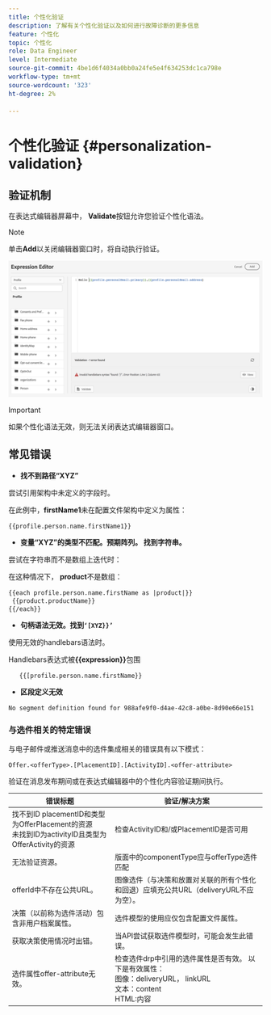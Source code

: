 ```yaml
---
title: 个性化验证
description: 了解有关个性化验证以及如何进行故障诊断的更多信息
feature: 个性化
topic: 个性化
role: Data Engineer
level: Intermediate
source-git-commit: 4be1d6f4034a0bb0a24fe5e4f634253dc1ca798e
workflow-type: tm+mt
source-wordcount: '323'
ht-degree: 2%

---
```



# 个性化验证 {#personalization-validation}

## 验证机制

在表达式编辑器屏幕中， **Validate**&#x200B;按钮允许您验证个性化语法。

>[!NOTE]
> 单击&#x200B;**Add**&#x200B;以关闭编辑器窗口时，将自动执行验证。


![](assets/perso_validation1.png)

>[!IMPORTANT]
> 如果个性化语法无效，则无法关闭表达式编辑器窗口。


## 常见错误

* **找不到路径“XYZ”**

尝试引用架构中未定义的字段时。

在此例中，**firstName1**&#x200B;未在配置文件架构中定义为属性：

```
{{profile.person.name.firstName1}}
```

* **变量“XYZ”的类型不匹配。预期阵列。 找到字符串。**

尝试在字符串而不是数组上迭代时：

在这种情况下， **product**&#x200B;不是数组：

```
{{each profile.person.name.firstName as |product|}}
 {{product.productName}}
{{/each}}
```

* **句柄语法无效。找到`‘[XYZ}}’`**

使用无效的handlebars语法时。

Handlebars表达式被&#x200B;**{{expression}}**&#x200B;包围

```
   {{[profile.person.name.firstName}}
```

* **区段定义无效**

```
No segment definition found for 988afe9f0-d4ae-42c8-a0be-8d90e66e151
```

### 与选件相关的特定错误

与电子邮件或推送消息中的选件集成相关的错误具有以下模式：

```
Offer.<offerType>.[PlacementID].[ActivityID].<offer-attribute>
```

验证在消息发布期间或在表达式编辑器中的个性化内容验证期间执行。

<table> 
 <thead> 
  <tr> 
   <th> 错误标题<br /> </th> 
   <th> 验证/解决方案<br /> </th> 
  </tr> 
 </thead> 
 <tbody> 
  <tr> 
   <td>找不到ID placementID和类型为OfferPlacement的资源<br/>
未找到ID为activityID且类型为OfferActivity的资源<br/></td> 
   <td>检查ActivityID和/或PlacementID是否可用</td> 
  </tr> 
   <tr> 
   <td>无法验证资源。</td> 
   <td>版面中的componentType应与offerType选件匹配</td> 
  </tr> 
   <tr> 
   <td>offerId中不存在公共URL。</td> 
   <td>图像选件（与决策和放置对关联的所有个性化和回退）应填充公共URL（deliveryURL不应为空）。</td> 
  </tr> 
  <tr> 
   <td>决策（以前称为选件活动）包含非用户档案属性。</td> 
   <td>选件模型的使用应仅包含配置文件属性。</td> 
  </tr> 
  <tr> 
   <td>获取决策使用情况时出错。</td> 
   <td>当API尝试获取选件模型时，可能会发生此错误。</td> 
  </tr>
  <tr> 
   <td>选件属性offer-attribute无效。</td> 
   <td>检查选件drp中引用的选件属性是否有效。 以下是有效属性：<br/>
图像：deliveryURL， linkURL<br/>
文本：content<br/>
HTML:内容<br/></td> 
  </tr> 
 </tbody> 
</table>

